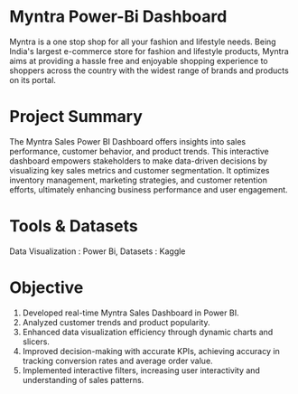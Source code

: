 # Myntra Power-Bi Dashboard

Myntra is a one stop shop for all your fashion and lifestyle needs. Being India's largest e-commerce store for fashion and lifestyle products,
Myntra aims at providing a hassle free and enjoyable shopping experience to shoppers across the country with the widest range of brands and products on its portal.

# Project Summary

The Myntra Sales Power BI Dashboard offers insights into sales performance, customer behavior, and product trends. This interactive dashboard empowers stakeholders to make data-driven decisions by visualizing key sales metrics and customer segmentation.
It optimizes inventory management, marketing strategies, and customer retention efforts, ultimately enhancing business performance and user engagement.

# Tools & Datasets

Data Visualization : Power Bi,
Datasets : Kaggle

# Objective

1. Developed real-time Myntra Sales Dashboard in Power BI.
2. Analyzed customer trends and product popularity.
3. Enhanced data visualization efficiency through dynamic charts and slicers.
4. Improved decision-making with accurate KPIs, achieving accuracy in tracking conversion rates and average order value.
5. Implemented interactive filters, increasing user interactivity and understanding of sales patterns.
